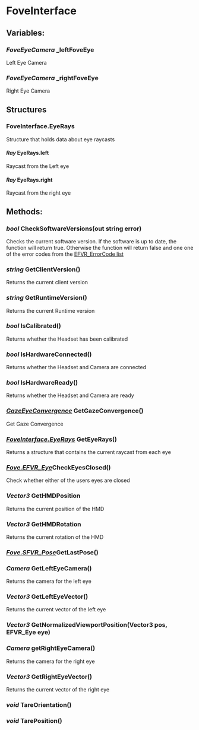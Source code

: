 # FoveInterface

## Variables:
### _FoveEyeCamera_ \_leftFoveEye
Left Eye Camera
### _FoveEyeCamera_ \_rightFoveEye
Right Eye Camera

## Structures
### FoveInterface.EyeRays
Structure that holds data about eye raycasts
#### _Ray_ EyeRays.left
Raycast from the Left eye
#### _Ray_ EyeRays.right
Raycast from the right eye

## Methods:
### _bool_ CheckSoftwareVersions(out string error)
Checks the current software version. If the software is up to date, the function will return true. Otherwise the function will return false and one one of the error codes from the [EFVR_ErrorCode list](Fove.md/#efvr_errorcode)
### _string_ GetClientVersion()
Returns the current client version
### _string_ GetRuntimeVersion()
Returns the current Runtime version
### _bool_ IsCalibrated()
Returns whether the Headset has been calibrated
### _bool_ IsHardwareConnected()
Returns whether the Headset and Camera are connected
### _bool_ IsHardwareReady()
Returns whether the Headset and Camera are ready
### [_GazeEyeConvergence_](Fove.md/#sfvr_gazeconvergencedata) GetGazeConvergence()
Get Gaze Convergence
### [_FoveInterface.EyeRays_](FoveInterface.md/#foveinterface-eyerays) GetEyeRays()
Returns a structure that contains the current raycast from each eye
### [*Fove.EFVR\_Eye*](Fove.md/#efvr_eye)CheckEyesClosed()
Check whether either of the users eyes are closed
### _Vector3_ GetHMDPosition
Returns the current position of the HMD
### _Vector3_ GetHMDRotation
Returns the current rotation of the HMD
### [*Fove.SFVR_Pose*](Fove.md/#sfvr_pose)GetLastPose()
### _Camera_ GetLeftEyeCamera()
Returns the camera for the left eye
### _Vector3_ GetLeftEyeVector()
Returns the current vector of the left eye
### _Vector3_ GetNormalizedViewportPosition(Vector3 pos, EFVR_Eye eye)
### _Camera_ getRightEyeCamera()
Returns the camera for the right eye
### _Vector3_ GetRightEyeVector()
Returns the current vector of the right eye
### _void_ TareOrientation()
### _void_ TarePosition()

